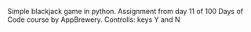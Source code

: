 Simple blackjack game in python.
Assignment from day 11 of 100 Days of Code course by AppBrewery.
Controlls: keys Y and N
